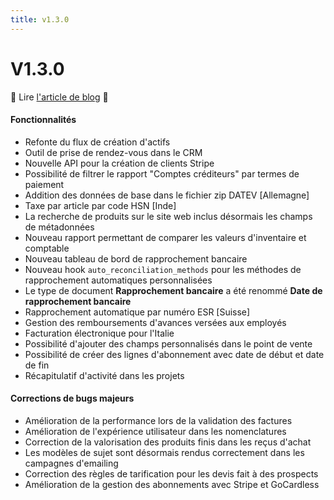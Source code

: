 ```yaml
---
title: v1.3.0
---
```


# V1.3.0

:tada: Lire [l'article de blog](https://dokos.io/blog/nouveautes-version-1-3) :tada:

#### Fonctionnalités
- Refonte du flux de création d'actifs
- Outil de prise de rendez-vous dans le CRM
- Nouvelle API pour la création de clients Stripe
- Possibilité de filtrer le rapport "Comptes créditeurs" par termes de paiement
- Addition des données de base dans le fichier zip DATEV [Allemagne] 
- Taxe par article par code HSN [Inde]
- La recherche de produits sur le site web inclus désormais les champs de métadonnées
- Nouveau rapport permettant de comparer les valeurs d'inventaire et comptable
- Nouveau tableau de bord de rapprochement bancaire
- Nouveau hook `auto_reconciliation_methods` pour les méthodes de rapprochement automatiques personnalisées
- Le type de document **Rapprochement bancaire** a été renommé **Date de rapprochement bancaire**
- Rapprochement automatique par numéro ESR [Suisse]
- Gestion des remboursements d'avances versées aux employés
- Facturation électronique pour l'Italie
- Possibilité d'ajouter des champs personnalisés dans le point de vente
- Possibilité de créer des lignes d'abonnement avec date de début et date de fin
- Récapitulatif d'activité dans les projets


#### Corrections de bugs majeurs
- Amélioration de la performance lors de la validation des factures
- Amélioration de l'expérience utilisateur dans les nomenclatures
- Correction de la valorisation des produits finis dans les reçus d'achat
- Les modèles de sujet sont désormais rendus correctement dans les campagnes d'emailing
- Correction des règles de tarification pour les devis fait à des prospects
- Amélioration de la gestion des abonnements avec Stripe et GoCardless
